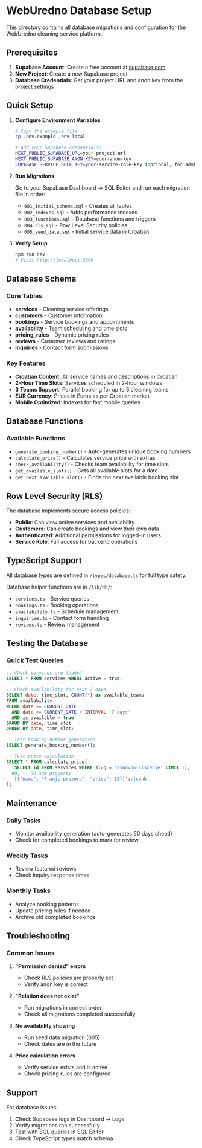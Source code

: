 # WebUredno Database Setup

This directory contains all database migrations and configuration for the WebUredno cleaning service platform.

## Prerequisites

1. **Supabase Account**: Create a free account at [supabase.com](https://supabase.com)
2. **New Project**: Create a new Supabase project
3. **Database Credentials**: Get your project URL and anon key from the project settings

## Quick Setup

1. **Configure Environment Variables**
   ```bash
   # Copy the example file
   cp .env.example .env.local

   # Add your Supabase credentials:
   NEXT_PUBLIC_SUPABASE_URL=your-project-url
   NEXT_PUBLIC_SUPABASE_ANON_KEY=your-anon-key
   SUPABASE_SERVICE_ROLE_KEY=your-service-role-key (optional, for admin operations)
   ```

2. **Run Migrations**

   Go to your Supabase Dashboard → SQL Editor and run each migration file in order:

   - `001_initial_schema.sql` - Creates all tables
   - `002_indexes.sql` - Adds performance indexes
   - `003_functions.sql` - Database functions and triggers
   - `004_rls.sql` - Row Level Security policies
   - `005_seed_data.sql` - Initial service data in Croatian

3. **Verify Setup**
   ```bash
   npm run dev
   # Visit http://localhost:3000
   ```

## Database Schema

### Core Tables

- **services** - Cleaning service offerings
- **customers** - Customer information
- **bookings** - Service bookings and appointments
- **availability** - Team scheduling and time slots
- **pricing_rules** - Dynamic pricing rules
- **reviews** - Customer reviews and ratings
- **inquiries** - Contact form submissions

### Key Features

- **Croatian Content**: All service names and descriptions in Croatian
- **2-Hour Time Slots**: Services scheduled in 2-hour windows
- **3 Teams Support**: Parallel booking for up to 3 cleaning teams
- **EUR Currency**: Prices in Euros as per Croatian market
- **Mobile Optimized**: Indexes for fast mobile queries

## Database Functions

### Available Functions

- `generate_booking_number()` - Auto-generates unique booking numbers
- `calculate_price()` - Calculates service price with extras
- `check_availability()` - Checks team availability for time slots
- `get_available_slots()` - Gets all available slots for a date
- `get_next_available_slot()` - Finds the next available booking slot

## Row Level Security (RLS)

The database implements secure access policies:

- **Public**: Can view active services and availability
- **Customers**: Can create bookings and view their own data
- **Authenticated**: Additional permissions for logged-in users
- **Service Role**: Full access for backend operations

## TypeScript Support

All database types are defined in `/types/database.ts` for full type safety.

Database helper functions are in `/lib/db/`:
- `services.ts` - Service queries
- `bookings.ts` - Booking operations
- `availability.ts` - Schedule management
- `inquiries.ts` - Contact form handling
- `reviews.ts` - Review management

## Testing the Database

### Quick Test Queries

```sql
-- Check services are loaded
SELECT * FROM services WHERE active = true;

-- Check availability for next 7 days
SELECT date, time_slot, COUNT(*) as available_teams
FROM availability
WHERE date >= CURRENT_DATE
  AND date <= CURRENT_DATE + INTERVAL '7 days'
  AND is_available = true
GROUP BY date, time_slot
ORDER BY date, time_slot;

-- Test booking number generation
SELECT generate_booking_number();

-- Test price calculation
SELECT * FROM calculate_price(
  (SELECT id FROM services WHERE slug = 'osnovno-ciscenje' LIMIT 1),
  80, -- 80 sqm property
  '[{"name": "Pranje prozora", "price": 15}]'::jsonb
);
```

## Maintenance

### Daily Tasks
- Monitor availability generation (auto-generates 60 days ahead)
- Check for completed bookings to mark for review

### Weekly Tasks
- Review featured reviews
- Check inquiry response times

### Monthly Tasks
- Analyze booking patterns
- Update pricing rules if needed
- Archive old completed bookings

## Troubleshooting

### Common Issues

1. **"Permission denied" errors**
   - Check RLS policies are properly set
   - Verify anon key is correct

2. **"Relation does not exist"**
   - Run migrations in correct order
   - Check all migrations completed successfully

3. **No availability showing**
   - Run seed data migration (005)
   - Check dates are in the future

4. **Price calculation errors**
   - Verify service exists and is active
   - Check pricing rules are configured

## Support

For database issues:
1. Check Supabase logs in Dashboard → Logs
2. Verify migrations ran successfully
3. Test with SQL queries in SQL Editor
4. Check TypeScript types match schema